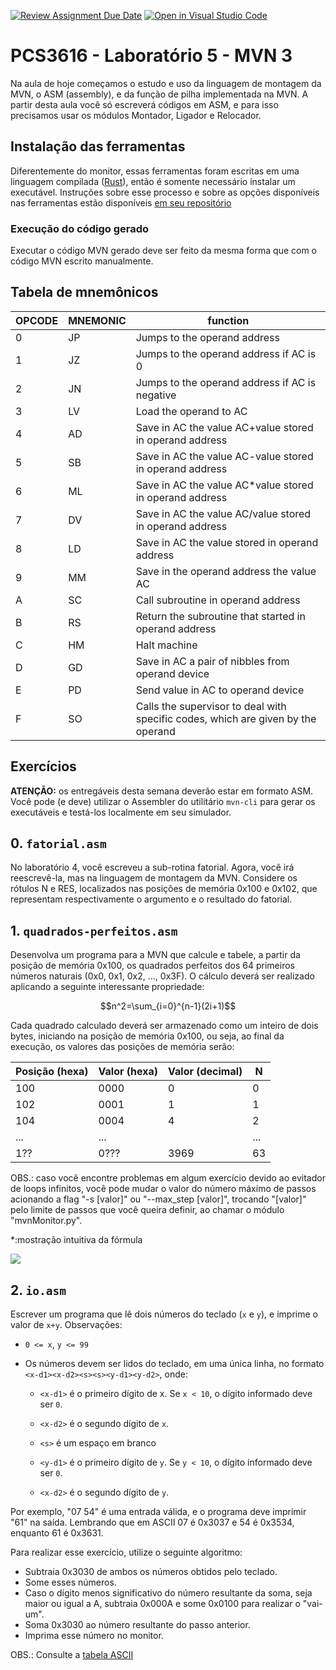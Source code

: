 [![Review Assignment Due Date](https://classroom.github.com/assets/deadline-readme-button-22041afd0340ce965d47ae6ef1cefeee28c7c493a6346c4f15d667ab976d596c.svg)](https://classroom.github.com/a/8K2hEYnH)
[![Open in Visual Studio Code](https://classroom.github.com/assets/open-in-vscode-2e0aaae1b6195c2367325f4f02e2d04e9abb55f0b24a779b69b11b9e10269abc.svg)](https://classroom.github.com/online_ide?assignment_repo_id=18169854&assignment_repo_type=AssignmentRepo)
# PCS3616 - Laboratório 5 - MVN 3

Na aula de hoje começamos o estudo e uso da linguagem de montagem da
MVN, o ASM (assembly), e da função de pilha implementada na MVN.
A partir desta aula você só escreverá códigos em ASM, e para isso
precisamos usar os módulos Montador, Ligador e Relocador.

## Instalação das ferramentas

Diferentemente do monitor, essas ferramentas foram escritas em uma
linguagem compilada ([Rust](https://www.rust-lang.org/)), então é
somente necessário instalar um executável.
Instruções sobre esse processo e sobre as opções disponíveis nas
ferramentas estão disponíveis
[em seu repositório](https://github.com/PCS3616/mvn-rs#readme)

### Execução do código gerado

Executar o código MVN gerado deve ser feito da mesma forma que com o
código MVN escrito manualmente.

## Tabela de mnemônicos

| OPCODE | MNEMONIC | function |
| --- | --- | --- |
| 0 | JP |Jumps to the operand address |
| 1 | JZ |Jumps to the operand address if AC is 0 |
| 2 | JN |Jumps to the operand address if AC is negative |
| 3 | LV |Load the operand to AC |
| 4 | AD |Save in AC the value AC+value stored in operand address |
| 5 | SB |Save in AC the value AC-value stored in operand address |
| 6 | ML |Save in AC the value AC*value stored in operand address |
| 7 | DV |Save in AC the value AC/value stored in operand address |
| 8 | LD |Save in AC the value stored in operand address |
| 9 | MM |Save in the operand address the value AC |
| A | SC |Call subroutine in operand address |
| B | RS |Return the subroutine that started in operand address |
| C | HM |Halt machine |
| D | GD |Save in AC a pair of nibbles from operand device |
| E | PD |Send value in AC to operand device |
| F | SO |Calls the supervisor to deal with specific codes, which are given by the operand |

## Exercícios

**ATENÇÃO:** os entregáveis desta semana deverão estar em formato ASM.
Você pode (e deve) utilizar o Assembler do utilitário `mvn-cli` para
gerar os executáveis e testá-los localmente em seu simulador.

## 0.  `fatorial.asm`
No laboratório 4, você escreveu a sub-rotina fatorial. Agora,
    você irá reescrevê-la, mas na linguagem de montagem da MVN.
    Considere os rótulos N e RES, localizados nas posições de memória 0x100
    e 0x102, que representam respectivamente o argumento e o resultado do fatorial.

## 1. `quadrados-perfeitos.asm`
Desenvolva um programa para a MVN que calcule e tabele, a partir da
posição de memória 0x100, os quadrados perfeitos dos 64 primeiros
números naturais (0x0, 0x1, 0x2, ..., 0x3F). O cálculo deverá ser
realizado aplicando a seguinte interessante propriedade:

$$n^2=\sum_{i=0}^{n-1}(2i+1)$$

Cada quadrado calculado deverá ser armazenado como um inteiro de dois
bytes, iniciando na posição de memória 0x100, ou seja, ao final da
execução, os valores das posições de memória serão:

 |Posição (hexa)         |Valor (hexa)|Valor (decimal)|N                 |
 |-----------------------|------------|---------------|------------------|
 |100                    |0000        |0              |0                 |
 |102                    |0001        |1              |1                 |
 |104                    |0004        |4              |2                 |
 |...                    |...         |               |...               |
 |1??                    |0???        |3969           |63                |

OBS.: caso você encontre problemas em algum exercício devido ao evitador
de loops infinitos, você pode mudar o valor do número máximo de passos
acionando a flag "-s \[valor\]" ou "\--max_step \[valor\]", trocando
"\[valor\]" pelo limite de passos que você queira definir, ao chamar o
módulo "mvnMonitor.py".

\*:mostração intuitiva da fórmula

![](./media/image1.png)

## 2. `io.asm`
Escrever um programa que lê dois números do teclado
(`x` e `y`), e imprime o valor de `x+y`. Observações:

- `0 <= x`, `y <= 99`

- Os números devem ser lidos do teclado, em uma única linha, no
formato `<x-d1><x-d2><s><s><y-d1><y-d2>`, onde:

  - `<x-d1>` é o primeiro dígito de x. Se `x < 10`, o dígito
  informado deve ser `0`.

  - `<x-d2>` é o segundo dígito de `x`.

  - `<s>` é um espaço em branco

  - `<y-d1>` é o primeiro dígito de `y`. Se `y < 10`, o dígito
  informado deve ser `0`.

  - `<x-d2>` é o segundo dígito de `y`.

Por exemplo, \"07 54\" é uma entrada válida, e o programa deve imprimir
\"61\" na saída. Lembrando que em ASCII 07 é 0x3037 e 54 é 0x3534, enquanto 61 é 0x3631.

Para realizar esse exercício, utilize o seguinte algoritmo:

- Subtraia 0x3030 de ambos os números obtidos pelo teclado.
- Some esses números.
- Caso o dígito menos significativo do número resultante da soma, seja maior ou igual a A, subtraia 0x000A e some 0x0100 para realizar o "vai-um".
- Soma 0x3030 ao número resultante do passo anterior.
- Imprima esse número no monitor.

OBS.: Consulte a [tabela ASCII](http://ascii.cl/)
